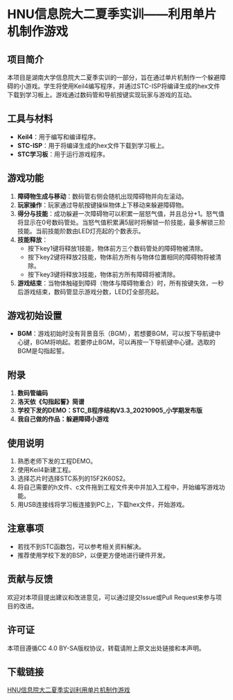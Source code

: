 # HNU信息院大二夏季实训——利用单片机制作游戏

## 项目简介
本项目是湖南大学信息院大二夏季实训的一部分，旨在通过单片机制作一个躲避障碍的小游戏。学生将使用Keil4编写程序，并通过STC-ISP将编译生成的hex文件下载到学习板上。游戏通过数码管和导航按键实现玩家与游戏的互动。

## 工具与材料
- **Keil4**：用于编写和编译程序。
- **STC-ISP**：用于将编译生成的hex文件下载到学习板上。
- **STC学习板**：用于运行游戏程序。

## 游戏功能
1. **障碍物生成与移动**：数码管右侧会随机出现障碍物并向左滚动。
2. **玩家操作**：玩家通过导航按键操纵物体上下移动来躲避障碍物。
3. **得分与技能**：成功躲避一次障碍物可以积累一层怒气值，并且总分+1。怒气值将显示在0号数码管处。当怒气值积累满5层时将解锁一阶技能，最多解锁三阶技能。当前技能阶数由LED灯亮起的个数表示。
4. **技能释放**：
   - 按下key1键将释放1技能，物体前方三个数码管处的障碍物被清除。
   - 按下key2键将释放2技能，物体前方所有与物体位置相同的障碍物将被清除。
   - 按下key3键将释放3技能，物体前方所有障碍将被清除。
5. **游戏结束**：当物体触碰到障碍（物体与障碍物重合）时，所有按键失效，一秒后游戏结束，数码管显示游戏分数，LED灯全部亮起。

## 游戏初始设置
- **BGM**：游戏初始时没有背景音乐（BGM），若想要BGM，可以按下导航键中心键，BGM将响起。若要停止BGM，可以再按一下导航键中心键。选取的BGM是勾指起誓。

## 附录
1. **数码管编码**
2. **洛天依《勾指起誓》简谱**
3. **学校下发的DEMO：STC_B程序结构V3.3_20210905_小学期发布版**
4. **我自己做的作品：躲避障碍小游戏**

## 使用说明
1. 熟悉老师下发的工程DEMO。
2. 使用Keil4新建工程。
3. 选择芯片时选择STC系列的15F2K60S2。
4. 将自己需要的h文件、c文件拖到工程文件夹中并加入工程中，开始编写游戏功能。
5. 用USB连接线将学习板连接到PC上，下载hex文件，开始游戏。

## 注意事项
- 若找不到STC函数包，可以参考相关资料解决。
- 推荐使用学校下发的BSP，以便更方便地进行硬件开发。

## 贡献与反馈
欢迎对本项目提出建议和改进意见，可以通过提交Issue或Pull Request来参与项目的改进。

## 许可证
本项目遵循CC 4.0 BY-SA版权协议，转载请附上原文出处链接和本声明。

## 下载链接

[HNU信息院大二夏季实训利用单片机制作游戏](https://pan.quark.cn/s/d2694ad839c2)